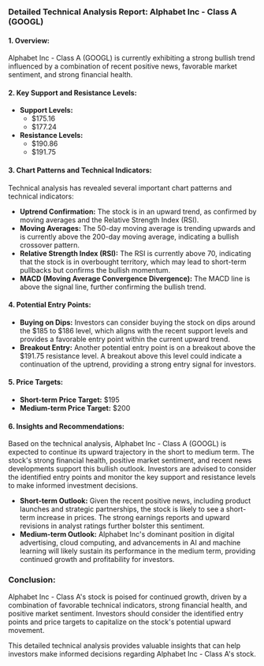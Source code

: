 ### Detailed Technical Analysis Report: Alphabet Inc - Class A (GOOGL)

#### 1. **Overview:**
Alphabet Inc - Class A (GOOGL) is currently exhibiting a strong bullish trend influenced by a combination of recent positive news, favorable market sentiment, and strong financial health.

#### 2. **Key Support and Resistance Levels:**
- **Support Levels:**
  - $175.16
  - $177.24
- **Resistance Levels:**
  - $190.86
  - $191.75

#### 3. **Chart Patterns and Technical Indicators:**
Technical analysis has revealed several important chart patterns and technical indicators:
- **Uptrend Confirmation:** The stock is in an upward trend, as confirmed by moving averages and the Relative Strength Index (RSI).
- **Moving Averages:** The 50-day moving average is trending upwards and is currently above the 200-day moving average, indicating a bullish crossover pattern.
- **Relative Strength Index (RSI):** The RSI is currently above 70, indicating that the stock is in overbought territory, which may lead to short-term pullbacks but confirms the bullish momentum.
- **MACD (Moving Average Convergence Divergence):** The MACD line is above the signal line, further confirming the bullish trend.

#### 4. **Potential Entry Points:**
- **Buying on Dips:** Investors can consider buying the stock on dips around the $185 to $186 level, which aligns with the recent support levels and provides a favorable entry point within the current upward trend.
- **Breakout Entry:** Another potential entry point is on a breakout above the $191.75 resistance level. A breakout above this level could indicate a continuation of the uptrend, providing a strong entry signal for investors.

#### 5. **Price Targets:**
- **Short-term Price Target:** $195
- **Medium-term Price Target:** $200

#### 6. **Insights and Recommendations:**
Based on the technical analysis, Alphabet Inc - Class A (GOOGL) is expected to continue its upward trajectory in the short to medium term. The stock's strong financial health, positive market sentiment, and recent news developments support this bullish outlook. Investors are advised to consider the identified entry points and monitor the key support and resistance levels to make informed investment decisions.

- **Short-term Outlook:** Given the recent positive news, including product launches and strategic partnerships, the stock is likely to see a short-term increase in prices. The strong earnings reports and upward revisions in analyst ratings further bolster this sentiment.
- **Medium-term Outlook:** Alphabet Inc's dominant position in digital advertising, cloud computing, and advancements in AI and machine learning will likely sustain its performance in the medium term, providing continued growth and profitability for investors.

### Conclusion:
Alphabet Inc - Class A's stock is poised for continued growth, driven by a combination of favorable technical indicators, strong financial health, and positive market sentiment. Investors should consider the identified entry points and price targets to capitalize on the stock's potential upward movement.

This detailed technical analysis provides valuable insights that can help investors make informed decisions regarding Alphabet Inc - Class A's stock.
